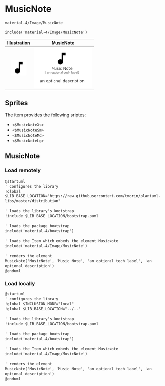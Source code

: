 # MusicNote


```text
material-4/Image/MusicNote
```

```text
include('material-4/Image/MusicNote')
```



| Illustration | MusicNote |
| :---: | :---: |
| ![illustration for Illustration](../../material-4/Image/MusicNote.png) | ![illustration for MusicNote](../../material-4/Image/MusicNote.Local.png) |



## Sprites
The item provides the following sriptes:

- `<$MusicNoteXs>`
- `<$MusicNoteSm>`
- `<$MusicNoteMd>`
- `<$MusicNoteLg>`





## MusicNote

### Load remotely
```plantuml
@startuml
' configures the library
!global $LIB_BASE_LOCATION="https://raw.githubusercontent.com/tmorin/plantuml-libs/master/distribution"

' loads the library's bootstrap
!include $LIB_BASE_LOCATION/bootstrap.puml

' loads the package bootstrap
include('material-4/bootstrap')

' loads the Item which embeds the element MusicNote
include('material-4/Image/MusicNote')

' renders the element
MusicNote('MusicNote', 'Music Note', 'an optional tech label', 'an optional description')
@enduml
```

### Load locally
```plantuml
@startuml
' configures the library
!global $INCLUSION_MODE="local"
!global $LIB_BASE_LOCATION="../.."

' loads the library's bootstrap
!include $LIB_BASE_LOCATION/bootstrap.puml

' loads the package bootstrap
include('material-4/bootstrap')

' loads the Item which embeds the element MusicNote
include('material-4/Image/MusicNote')

' renders the element
MusicNote('MusicNote', 'Music Note', 'an optional tech label', 'an optional description')
@enduml
```

